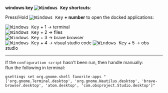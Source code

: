[newwinlogo]: http://i.stack.imgur.com/B8Zit.png

**windows key <kbd>![Windows Key][newwinlogo]</kbd> shortcuts**:  

Press/Hold <kbd>![Windows Key][newwinlogo]</kbd> **+ number** to open the docked applications:

<kbd>![Windows Key][newwinlogo]</kbd> + 1 -> terminal  
<kbd>![Windows Key][newwinlogo]</kbd> + 2 -> files  
<kbd>![Windows Key][newwinlogo]</kbd> + 3 -> brave browser  
<kbd>![Windows Key][newwinlogo]</kbd> + 4 -> visual studio code
<kbd>![Windows Key][newwinlogo]</kbd> + 5 -> obs studio
___

If the `configuration script` hasn't been run, then handle manually:  
Run the following in terminal:

```
gsettings set org.gnome.shell favorite-apps "['org.gnome.Terminal.desktop', 'org.gnome.Nautilus.desktop', 'brave-browser.desktop', 'atom.desktop', 'com.obsproject.Studio.desktop']"
```
